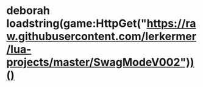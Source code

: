 # deborah loadstring(game:HttpGet("https://raw.githubusercontent.com/lerkermer/lua-projects/master/SwagModeV002"))()
